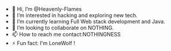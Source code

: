- 👋 Hi, I’m @Heavenly-Flames
- 👀 I’m interested in hacking and exploring new tech.
- 🌱 I’m currently learning Full Web stack development and Java.
- 💞️ I’m looking to collaborate on NOTHING.
- 📫 How to reach me contact:NOTHINGNESS
- ⚡ Fun fact: I'm LoneWolf !
<!---
Heavenly-Flames/Heavenly-Flames is a ✨ special ✨ repository because its `README.md` (this file) appears on your GitHub profile.
You can click the Preview link to take a look at your changes.
--->
